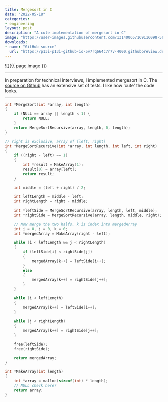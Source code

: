 ```yaml
---
title: Mergesort in C
date: "2022-05-18"
categories:
- engineering
layout: post
description: "A cute implementation of mergesort in C"
image: "https://user-images.githubusercontent.com/13140065/169116098-56d65621-69f3-4507-82e4-aaefe55986c9.png"
downloads:
- name: "GitHub source"
  url: "https://p13i-p13i-github-io-5v7rq664c7r7v-4000.githubpreview.dev/posts/2022/02/mergesort/"
---
```


![]({{ page.image }})

---

In preparation for technical interviews, I implemented
mergesort in C. The [source on Github](https://github.com/p13i/mergesort-c/blob/main/main.c#L27)
has an extensive set of tests. I like how 'cute' the code
looks.

---

```c
int *MergeSort(int *array, int length) 
{
    if (NULL == array || length < 1) {
        return NULL;
    }
    return MergeSortRecursive(array, length, 0, length);
}

// right is exclusive, array of [left, right)
int *MergeSortRecursive(int *array, int length, int left, int right)
{
    if ((right - left) == 1)
    {
        int *result = MakeArray(1);
        result[0] = array[left];
        return result;
    }

    int middle = (left + right) / 2;

    int leftLength = middle - left;
    int rightLength = right - middle;
    
    int *leftSide = MergeSortRecursive(array, length, left, middle);
    int *rightSide = MergeSortRecursive(array, length, middle, right);

    // Now merge the two halfs, k is index into mergedArray
    int i = 0, j = 0, k = 0;
    int *mergedArray = MakeArray(right - left);

    while (i < leftLength && j < rightLength) 
    {
        if (leftSide[i] < rightSide[j]) 
        {
            mergedArray[k++] = leftSide[i++];
        }
        else 
        {
            mergedArray[k++] = rightSide[j++];
        }
    }

    while (i < leftLength)
    {
        mergedArray[k++] = leftSide[i++];
    }
    
    while (j < rightLength)
    {
        mergedArray[k++] = rightSide[j++];
    }

    free(leftSide);
    free(rightSide);

    return mergedArray;
}

int *MakeArray(int length)
{
    int *array = malloc(sizeof(int) * length);
    // NULL check here?
    return array;
}
```